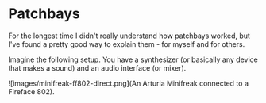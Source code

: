 # Patchbays

For the longest time I didn't really understand how patchbays worked, but I've found a pretty good way to explain them - for myself and for others.

Imagine the following setup. You have a synthesizer (or basically any device that makes a sound) and an audio interface (or mixer).

![images/minifreak-ff802-direct.png](An Arturia Minifreak connected to a Fireface 802).
